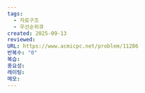 ```yaml
---
tags:
  - 자료구조
  - 우선순위큐
created: 2025-09-13
reviewed:
URL: https://www.acmicpc.net/problem/11286
반복수: "0"
복습:
중요성:
레이팅:
메모:
---
```

